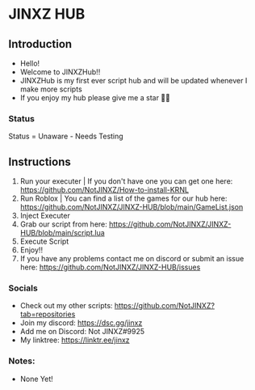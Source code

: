 # JINXZ HUB
## Introduction

- Hello!
- Welcome to JINXZHub!!
- JINXZHub is my first ever script hub and will be updated whenever I make more scripts
- If you enjoy my hub please give me a star 🥰🥰

### Status
Status = Unaware - Needs Testing

## Instructions
1. Run your executer | If you don't have one you can get one here: https://github.com/NotJINXZ/How-to-install-KRNL
2. Run Roblox | You can find a list of the games for our hub here: https://github.com/NotJINXZ/JINXZ-HUB/blob/main/GameList.json
3. Inject Executer
4. Grab our script from here: https://github.com/NotJINXZ/JINXZ-HUB/blob/main/script.lua
5. Execute Script
6. Enjoy!!
7. If you have any problems contact me on discord or submit an issue here: https://github.com/NotJINXZ/JINXZ-HUB/issues

### Socials
- Check out my other scripts: https://github.com/NotJINXZ?tab=repositories
- Join my discord: https://dsc.gg/jinxz
- Add me on Discord: Not JINXZ#9925
- My linktree: https://linktr.ee/jinxz

### Notes:
- None Yet!
